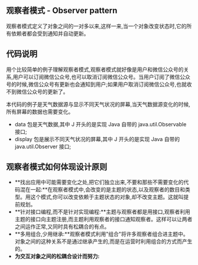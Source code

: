 ## 观察者模式 - Observer pattern
观察者模式定义了对象之间的一对多以来,这样一来,当一个对象改变状态时,它的所有依赖者都会受到通知并自动更新。

## 代码说明
用个比较简单的例子理解观察者模式,观察者模式就好像是用户和微信公众号的关系,用户可以订阅微信公众号,也可以取消订阅微信公众号。当用户订阅了微信公众号的时候,微信公众号有更新也会通知到用户;如果用户取消订阅微信公众号,也就收不到微信公众号的更新了。

本代码的例子是天气数据源与显示不同天气状况的屏幕,当天气数据源变化的时候,所有屏幕的数据也需要变化。

* data 包是天气数据,其中 J 开头的是实现 Java 自带的 java.util.Observable 接口;
* display 包是展示不同天气状况的屏幕,其中 J 开头的是实现 Java 自带的 java.util.Observer 接口;

## 观察者模式如何体现设计原则

* **找出应用中可能需要变化之处,把它们独立出来,不要和那些不需要变化的代码混在一起:**在观察者模式中,会改变的是主题的状态,以及观察者的数目和类型。用这个模式,你可以改变依赖于主题状态的对象,却不改变主题。这就叫提前规划。
* **针对接口编程,而不是针对实现编程:**主题与观察者都是用接口,观察者利用主题的接口向主题注册,而主题利用观察者的接口通知观察者。这样可以让两者之间运作正常,又同时具有松耦合的有点。
* **多用组合,少用继承:**观察者模式利用"组合"将许多观察者组合进主题中。对象之间的这种关系不是通过继承产生的,而是在运营时利用组合的方式而产生的。
* **为交互对象之间的松耦合设计而努力:**